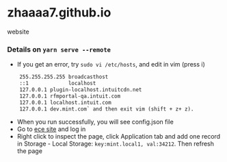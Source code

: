 # zhaaaa7.github.io
website

### Details on `yarn serve --remote`
- If you get an error, try `sudo vi /etc/hosts`, and edit in vim (press i)
```   127.0.0.1       localhost
    255.255.255.255 broadcasthost
    ::1             localhost
    127.0.0.1 plugin-localhost.intuitcdn.net
    127.0.0.1 rfmportal-qa.intuit.com
    127.0.0.1 localhost.intuit.com
    127.0.0.1 dev.mint.com` and then exit vim (shift + z+ z). 
```
- When you run successfully, you will see config.json file
- Go to <a href="https://e2e.mint.intuit.com/save.event?task=personalloans">ece site</a> and log in
- Right click to inspect the page, click Application tab and add one record in Storage - Local Storage: `key:mint.local1, val:34212`. Then refresh the page
